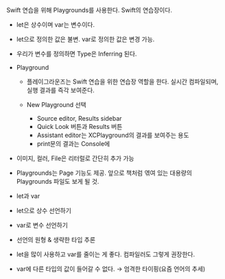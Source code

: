 Swift 연습을 위해 Playgrounds를 사용한다. Swift의 연습장이다.  
  
- let은 상수이며 var는 변수이다.   
- let으로 정의한 값은 불변. var로 정의한 값은 변경 가능.
- 우리가 변수를 정의하면 Type은 Inferring 된다.

- Playground
  - 플레이그라운즈는 Swift 연습을 위한 연습장 역할을 한다. 실시간 컴파일되며, 실행 결과를 즉각 보여준다.

  - New Playground 선택
    - Source editor, Results sidebar
    - Quick Look 버튼과 Results 버튼
    - Assistant editor는 XCPlayground의 결과를 보여주는 용도
    - print문의 결과는 Console에

 - 이미지, 컬러, File은 리터럴로 간단히 추가 가능
 - Playgrounds는 Page 기능도 제공. 앞으로 책처럼 엮여 있는 대용량의 Playgrounds 파일도 보게 될 것.

- let과 var
 - let으로 상수 선언하기
 - var로 변수 선언하기
 - 선언의 원형 & 생략한 타입 추론
 - let을 많이 사용하고 var를 줄이는 게 좋다. 컴파일러도 그렇게 권장한다.  
 - var에 다른 타입의 값이 들어갈 수 없다. → 엄격한 타이핑(요즘 언어의 추세)   